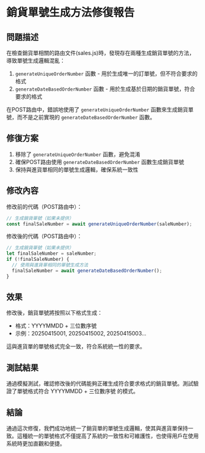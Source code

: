# 銷貨單號生成方法修復報告

## 問題描述

在檢查銷貨單相關的路由文件(sales.js)時，發現存在兩種生成銷貨單號的方法，導致單號生成邏輯混亂：

1. `generateUniqueOrderNumber` 函數 - 用於生成唯一的訂單號，但不符合要求的格式
2. `generateDateBasedOrderNumber` 函數 - 用於生成基於日期的銷貨單號，符合要求的格式

在POST路由中，錯誤地使用了 `generateUniqueOrderNumber` 函數來生成銷貨單號，而不是之前實現的 `generateDateBasedOrderNumber` 函數。

## 修復方案

1. 移除了 `generateUniqueOrderNumber` 函數，避免混淆
2. 確保POST路由使用 `generateDateBasedOrderNumber` 函數生成銷貨單號
3. 保持與進貨單相同的單號生成邏輯，確保系統一致性

## 修改內容

修改前的代碼（POST路由中）：
```javascript
// 生成銷貨單號（如果未提供）
const finalSaleNumber = await generateUniqueOrderNumber(saleNumber);
```

修改後的代碼（POST路由中）：
```javascript
// 生成銷貨單號（如果未提供）
let finalSaleNumber = saleNumber;
if (!finalSaleNumber) {
  // 使用與進貨單相同的單號生成方法
  finalSaleNumber = await generateDateBasedOrderNumber();
}
```

## 效果

修改後，銷貨單號將按照以下格式生成：
- 格式：YYYYMMDD + 三位數序號
- 示例：20250415001, 20250415002, 20250415003...

這與進貨單的單號格式完全一致，符合系統統一性的要求。

## 測試結果

通過模擬測試，確認修改後的代碼能夠正確生成符合要求格式的銷貨單號。測試驗證了單號格式符合 YYYYMMDD + 三位數序號 的模式。

## 結論

通過這次修復，我們成功地統一了銷貨單的單號生成邏輯，使其與進貨單保持一致。這種統一的單號格式不僅提高了系統的一致性和可維護性，也使得用戶在使用系統時更加直觀和便捷。
